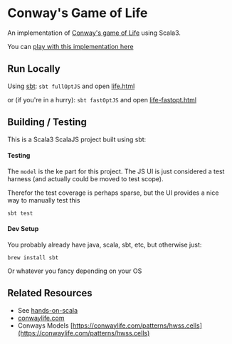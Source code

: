 # Conway's Game of Life

An implementation of [Conway's game of Life](https://en.wikipedia.org/wiki/Conway%27s_Game_of_Life) using Scala3.

You can [play with this implementation here](https://aaronp.github.io/conway)

## Run Locally
Using [sbt](https://www.scala-sbt.org/):
```sbt fullOptJS``` and open [life.html](life.html)

or (if you're in a hurry):
```sbt fastOptJS``` and open [life-fastopt.html](life-fastopt.html)

## Building / Testing
This is a Scala3 ScalaJS project built using sbt:

#### Testing
The `model` is the ke part for this project. The JS UI is just considered a test harness (and actually could be moved to test scope).

Therefor the test coverage is perhaps sparse, but the UI provides a nice way to manually test this
```
sbt test
```

#### Dev Setup
You probably already have java, scala, sbt, etc, but otherwise just:
```
brew install sbt
```
Or whatever you fancy depending on your OS


## Related Resources
 * See [hands-on-scala](http://www.lihaoyi.com/hands-on-scala-js/)
 * [conwaylife.com](conwaylife.com)
 * Conways Models [https://conwaylife.com/patterns/hwss.cells](https://conwaylife.com/patterns/hwss.cells)